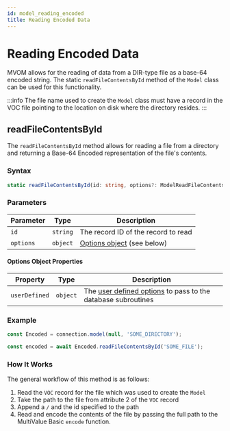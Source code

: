 ```yaml
---
id: model_reading_encoded
title: Reading Encoded Data
---
```


# Reading Encoded Data

MVOM allows for the reading of data from a DIR-type file as a base-64 encoded string. The static `readFileContentsById` method of the `Model` class can be used for this functionality.

:::info
The file name used to create the `Model` class must have a record in the VOC file pointing to the location on disk where the directory resides.
:::

## readFileContentsById

The `readFileContentsById` method allows for reading a file from a directory and returning a Base-64 Encoded representation of the file's contents.

### Syntax

```ts
static readFileContentsById(id: string, options?: ModelReadFileContentsByIdOptions): Promise<string>
```

### Parameters

| Parameter | Type     | Description                                              |
| --------- | -------- | -------------------------------------------------------- |
| `id`      | `string` | The record ID of the record to read                      |
| `options` | `object` | [Options object](#options-object-properties) (see below) |

#### Options Object Properties

| Property      | Type     | Description                                                                                                    |
| ------------- | -------- | -------------------------------------------------------------------------------------------------------------- |
| `userDefined` | `object` | The [user defined options](./Advanced%20Topics/model_user_defined_options) to pass to the database subroutines |

### Example

```ts
const Encoded = connection.model(null, 'SOME_DIRECTORY');

const encoded = await Encoded.readFileContentsById('SOME_FILE');
```

### How It Works

The general workflow of this method is as follows:

1. Read the `VOC` record for the file which was used to create the `Model`
2. Take the path to the file from attribute 2 of the `VOC` record
3. Append a `/` and the id specified to the path
4. Read and encode the contents of the file by passing the full path to the MultiValue Basic `encode` function.
